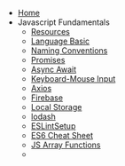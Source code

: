 - [Home](/)
- Javascript Fundamentals
  - [Resources](/Javascript/resources)
  - [Language Basic](/Javascript/languageBasics)
  - [Naming Conventions](/Javascript/namingConventions)
  - [Promises](/Javascript/promises)
  - [Async Await](/Javascript/async-await)
  - [Keyboard-Mouse Input](/Javascript/keyboardMouseInput)
  - [Axios](/Javascript/axios)
  - [Firebase](/Javascript/firebase)
  - [Local Storage](/Javascript/localStorage)
  - [lodash](/Javascript/lodash)
  - [ESLintSetup](/Javascript/ESLintSetup)
  - [ES6 Cheat Sheet](/Javascript/ES6CheatSheet)
  - [JS Array Functions](/Javascript/JSArrayFunctions)
  - ​


